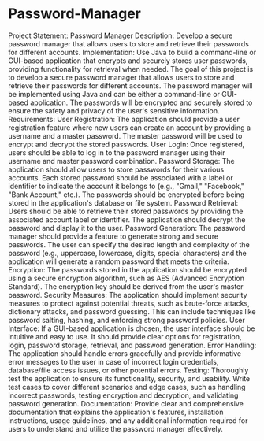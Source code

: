 # Password-Manager


Project Statement: Password Manager
Description: Develop a secure password manager that allows users to store and retrieve their passwords for different accounts.
Implementation: Use Java to build a command-line or GUI-based application that encrypts and securely stores user passwords, providing
functionality for retrieval when needed.
The goal of this project is to develop a secure password manager that allows users to store and retrieve their passwords for different accounts.
The password manager will be implemented using Java and can be either a command-line or GUI-based application. The passwords will be
encrypted and securely stored to ensure the safety and privacy of the user's sensitive information.
Requirements:
User Registration:
The application should provide a user registration feature where new users can create an account by providing a username and a master
password. The master password will be used to encrypt and decrypt the stored passwords.
User Login:
Once registered, users should be able to log in to the password manager using their username and master password combination.
Password Storage:
The application should allow users to store passwords for their various accounts. Each stored password should be associated with a label or
identifier to indicate the account it belongs to (e.g., "Gmail," "Facebook," "Bank Account," etc.). The passwords should be encrypted before being
stored in the application's database or file system.
Password Retrieval:
Users should be able to retrieve their stored passwords by providing the associated account label or identifier. The application should decrypt the
password and display it to the user.
Password Generation:
The password manager should provide a feature to generate strong and secure passwords. The user can specify the desired length and
complexity of the password (e.g., uppercase, lowercase, digits, special characters) and the application will generate a random password that
meets the criteria.
Encryption:
The passwords stored in the application should be encrypted using a secure encryption algorithm, such as AES (Advanced Encryption Standard).
The encryption key should be derived from the user's master password.
Security Measures:
The application should implement security measures to protect against potential threats, such as brute-force attacks, dictionary attacks, and
password guessing. This can include techniques like password salting, hashing, and enforcing strong password policies.
User Interface:
If a GUI-based application is chosen, the user interface should be intuitive and easy to use. It should provide clear options for registration, login,
password storage, retrieval, and password generation.
Error Handling:
The application should handle errors gracefully and provide informative error messages to the user in case of incorrect login credentials,
database/file access issues, or other potential errors.
Testing:
Thoroughly test the application to ensure its functionality, security, and usability. Write test cases to cover different scenarios and edge cases,
such as handling incorrect passwords, testing encryption and decryption, and validating password generation.
Documentation:
Provide clear and comprehensive documentation that explains the application's features, installation instructions, usage guidelines, and any
additional information required for users to understand and utilize the password manager effectively.
